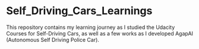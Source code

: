 # Self_Driving_Cars_Learnings
This repository contains my learning journey as I studied the Udacity Courses for Self-Driving Cars, as well as a few works as I developed AgapAI (Autonomous Self Driving Police Car).
